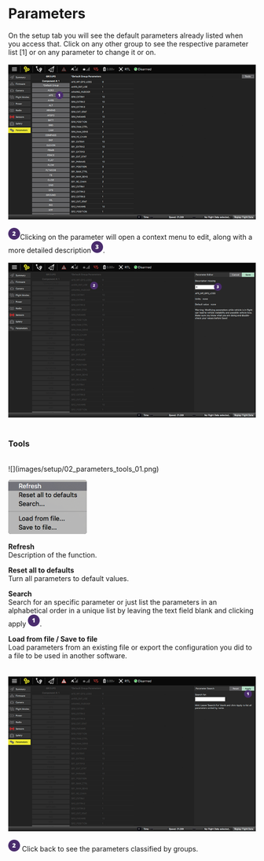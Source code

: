 # Parameters
On the setup tab you will see the default parameters already listed when you access that. Click on any other group to see the respective parameter list [1] or on any parameter to change it or on.
<br><br>
![](images/setup/02_parameters_01.png)

![](images/02.png)Clicking on the parameter will open a context menu to edit, along with a more detailed description![](images/03.png).
<br><br>
![](images/setup/02_parameters_02.png)
<br><br>
### Tools
<br>
![](images/setup/02_parameters_tools_01.png)

![](images/setup/02_parameters_tools_02_menu.png)

**Refresh**
<br>Description of the function.

**Reset all to defaults**
<br>Turn all parameters to default values.

**Search**
<br>Search for an specific parameter or just list the parameters in an alphabetical order in a unique list by leaving the text field blank and clicking apply ![](images/01.png).

**Load from file / Save to file**
<br>Load parameters from an existing file or export the configuration you did to a file to be used in another software.
<br><br><br>
![](images/setup/02_parameters_03.png)
<br>

![](images/02.png) Click back to see the parameters classified by groups.